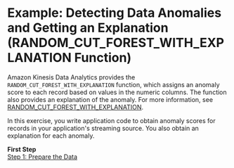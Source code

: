# Example: Detecting Data Anomalies and Getting an Explanation \(RANDOM\_CUT\_FOREST\_WITH\_EXPLANATION Function\)<a name="app-anomaly-detection-with-explanation"></a>

Amazon Kinesis Data Analytics provides the `RANDOM_CUT_FOREST_WITH_EXPLANATION` function, which assigns an anomaly score to each record based on values in the numeric columns\. The function also provides an explanation of the anomaly\. For more information, see [RANDOM\_CUT\_FOREST\_WITH\_EXPLANATION](http://docs.aws.amazon.com/kinesisanalytics/latest/sqlref/sqlrf-random-cut-forest-with-explanation.html)\. 

In this exercise, you write application code to obtain anomaly scores for records in your application's streaming source\. You also obtain an explanation for each anomaly\.

**First Step**  
[Step 1: Prepare the Data](app-anomaly-with-ex-prepare.md)